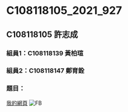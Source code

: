 # C108118105_2021_927

## C108118105 許志成

### 組員1：C108118139 黃柏瑄
### 組員2：C108118147 鄭育銓

### 題目：

[我的網頁](https://www.nkust.edu.tw)
![FB](https://pngimg.com/uploads/facebook_logos/facebook_logos_PNG19748.png)
